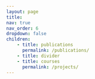 ```yaml
---
layout: page
title: 
nav: true
nav_order: 6
dropdown: false
children: 
    - title: publications
      permalink: /publications/
    - title: divider
    - title: courses
      permalink: /projects/
---
```

